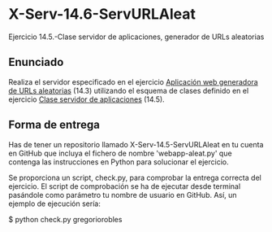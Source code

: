# X-Serv-14.6-ServURLAleat
Ejercicio 14.5.-Clase servidor de aplicaciones, generador de URLs aleatorias

## Enunciado

Realiza el servidor especificado en el ejercicio <a href="https://github.com/CursosWeb/X-Serv-14.3-URLsAleatorias">Aplicación web generadora de URLs aleatorias</a> (14.3) utilizando el esquema de clases definido en el ejercicio <a href="https://github.com/CursosWeb/X-Serv-14.5-ServAplicaciones">Clase servidor de aplicaciones</a> (14.5).

## Forma de entrega

Has de tener un repositorio llamado X-Serv-14.5-ServURLAleat en tu cuenta en GitHub
que incluya el fichero de nombre 'webapp-aleat.py' que contenga las
instrucciones en Python para solucionar el ejercicio.

Se proporciona un script, check.py, para comprobar la entrega correcta
del ejercicio. El script de comprobación se ha de ejecutar desde terminal
pasándole como parámetro tu nombre de usuario en GitHub. Así, un ejemplo de
ejecución sería:

$ python check.py gregoriorobles
